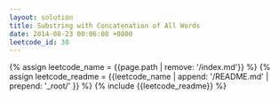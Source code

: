 ```yaml
---
layout: solution
title: Substring with Concatenation of All Words
date: 2014-08-23 00:06:08 +0800
leetcode_id: 30
---
```

{% assign leetcode_name = {{page.path | remove: '/index.md'}}  %}
{% assign leetcode_readme = {{leetcode_name | append: '/README.md' | prepend: '_root/' }}  %}
{% include {{leetcode_readme}} %}
